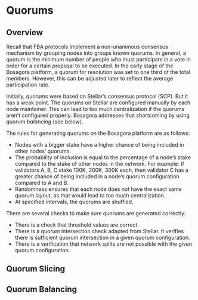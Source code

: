 # Quorums

## Overview

Recall that FBA protocols implement a non-unanimous consensus mechanism by grouping nodes into groups known quorums. In general, a quorum is the minimum number of people who must participate in a vote in order for a certain proposal to be executed. In the early stage of the Bosagora platform, a quorum for resolution was set to one third of the total members. However, this can be adjusted later to reflect the average participation rate.

Initially, quorums were based on Stellar’s consensus protocol (SCP). But it has a weak point. The quorums on Stellar are configured manually by each node maintainer. This can lead to too much centralization if the quorums aren’t configured properly. Bosagora addresses that shortcoming by using *quorum balancing* (see below).

The rules for generating quorums on the Bosagora platform are as follows:

+ Nodes with a bigger stake have a higher chance of being included in other nodes’ quorums.
+ The probability of inclusion is equal to the percentage of a node’s stake compared to the stake of other nodes in the network. For example: If validators A, B, C stake 100K, 200K, 300K each, then validator C has a greater chance of being included in a node’s quorum configuration compared to A and B.
+ Randomness ensures that each node does not have the exact same quorum layout, as that would lead to too much centralization.
+ At specified intervals, the quorums are shuffled.

There are several checks to make sure quorums are generated correctly:

+ There is a check that threshold values are correct.
+ There is a quorum intersection check adapted from Stellar. It verifies there is sufficient quorum intersection in a given quorum configuration.
+ There is a verification that network splits are not possible with the given quorum configuration.

## Quorum Slicing




## Quorum Balancing
